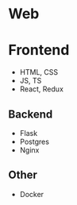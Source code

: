# Web

# Frontend
  - HTML, CSS
  - JS, TS
  - React, Redux

## Backend
  - Flask
  - Postgres
  - Nginx

## Other
  - Docker
